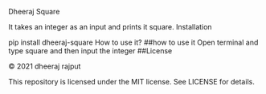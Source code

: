 Dheeraj Square

It takes an integer as an input and prints it square.
Installation

pip install dheeraj-square
How to use it?
##how to use it 
Open terminal and type square and then input the integer
##License

© 2021 dheeraj rajput

This repository is licensed under the MIT license. See LICENSE for details.